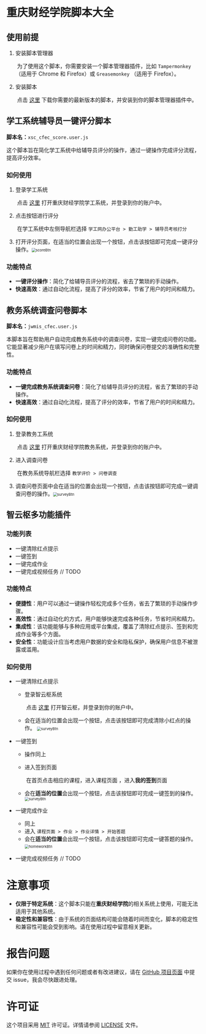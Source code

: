 # 重庆财经学院脚本大全

## 使用前提

1. 安装脚本管理器

   ​	为了使用这个脚本，你需要安装一个脚本管理器插件，比如 `Tampermonkey` （适用于 Chrome 和 Firefox）或 `Greasemonkey` （适用于 Firefox）。

2. 安装脚本

   ​	点击 [这里](https://greasyfork.org/zh-CN/users/747774-berger-lee-berger) 下载你需要的最新版本的脚本，并安装到你的脚本管理器插件中。

## 学工系统辅导员一键评分脚本

**脚本名：**`xsc_cfec_score.user.js` 

这个脚本旨在简化学工系统中给辅导员评分的操作，通过一键操作完成评分流程，提高评分效率。

### 如何使用

1. 登录学工系统

   ​	点击 [这里](http://xsc.cfec.edu.cn/) 打开重庆财经学院学工系统，并登录到你的账户中。

2. 点击按钮进行评分

   ​	在学工系统中左侧导航栏选择 `学工网办公平台 > 勤工助学 > 辅导员考核打分`

3. 打开评分页面，在适当的位置会出现一个按钮，点击该按钮即可完成一键评分操作。<img src=".\img\scoreBtn.png" alt="scoreBtn" style="zoom: 67%;" />

### 功能特点

- **一键评分操作**：简化了给辅导员评分的流程，省去了繁琐的手动操作。
- **快速高效**：通过自动化流程，提高了评分的效率，节省了用户的时间和精力。

## 教务系统调查问卷脚本

**脚本名：**`jwmis_cfec.user.js`

本脚本旨在帮助用户自动完成教务系统中的调查问卷，实现一键完成问卷的功能。它能显著减少用户在填写问卷上的时间和精力，同时确保问卷提交的准确性和完整性。

### 功能特点

- **一键完成教务系统调查问卷**：简化了给辅导员评分的流程，省去了繁琐的手动操作。
- **快速高效**：通过自动化流程，提高了评分的效率，节省了用户的时间和精力。

### 如何使用

1. 登录教务工系统

   ​	点击 [这里](http://jwmis.cfec.edu.cn/) 打开重庆财经学院教务系统，并登录到你的账户中。

2. 进入调查问卷

   ​	在教务系统导航栏选择 `教学评价 > 问卷调查`

3. 调查问卷页面中会在适当的位置会出现一个按钮，点击该按钮即可完成一键调查问卷的操作。<img src=".\img\surveyBtn.png" alt="surveyBtn" style="zoom: 67%;" />

## 智云枢多功能插件

### 功能列表

- 一键清除红点提示
- 一键签到
- 一键完成作业
- 一键完成视频任务 // TODO

### 功能特点

- **便捷性**：用户可以通过一键操作轻松完成多个任务，省去了繁琐的手动操作步骤。
- **高效性**：通过自动化的方式，用户能够快速完成各种任务，节省时间和精力。
- **集成性**：该功能能够与多种应用或平台集成，覆盖了清除红点提示、签到和完成作业等多个方面。
- **安全性**：功能设计应当考虑用户数据的安全和隐私保护，确保用户信息不被泄露或滥用。

### 如何使用

- 一键清除红点提示

  - 登录智云枢系统

    ​	点击 [这里](https://online.zretc.net/course/student) 打开智云枢，并登录到你的账户中。

  - 会在适当的位置会出现一个按钮，点击该按钮即可完成清除小红点的操作。          <img src=".\img\redTipsBtn.png" alt="surveyBtn" style="zoom: 67%;" />

- 一键签到

  - 操作同上

  - 进入签到页面

    ​	在首页点击相应的课程，进入课程页面 ，进入**我的签到**页面

  - 会在**适当的位置**会出现一个按钮，点击该按钮即可完成一键签到的操作。<img src=".\img\signBtn.png" alt="surveyBtn" style="zoom: 67%;" />

    

- 一键完成作业

  - 同上
  - 进入 `课程页面 > 作业 > 作业详情 > 开始答题`
  - 会在**适当的位置**会出现一个按钮，点击该按钮即可完成一键答题的操作。<img src=".\img\homeworkBtn.png" alt="homeworkBtn" style="zoom: 67%;" />

- 一键完成视频任务 // TODO

# 注意事项

- **仅限于特定系统**：这个脚本只能在**重庆财经学院**的相关系统上使用，可能无法适用于其他系统。
- **稳定性和兼容性**：由于系统的页面结构可能会随着时间而变化，脚本的稳定性和兼容性可能会受到影响。请在使用过程中留意相关更新。

# 报告问题

如果你在使用过程中遇到任何问题或者有改进建议，请在 [GitHub 项目页面](https://github.com/BergerLee/GreasyForkScript) 中提交 issue，我会尽快跟进处理。

# 许可证

这个项目采用 [MIT](https://opensource.org/licenses/MIT) 许可证。详情请参阅 [LICENSE](LICENSE) 文件。
